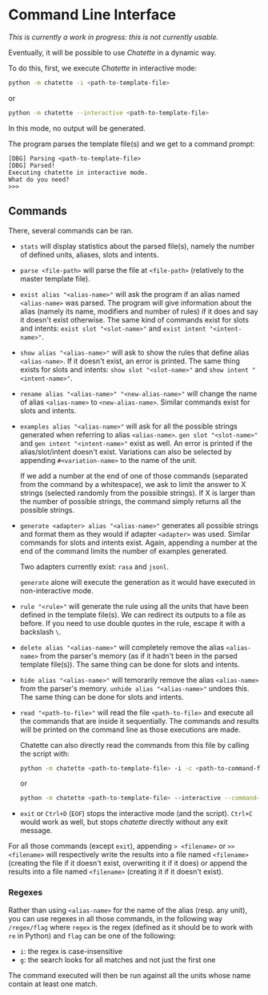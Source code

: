 # Command Line Interface
*This is currently a work in progress: this is not currently usable.*

Eventually, it will be possible to use *Chatette* in a dynamic way.

To do this, first, we execute *Chatette* in interactive mode:
```bash
python -m chatette -i <path-to-template-file>
```
or
```bash
python -m chatette --interactive <path-to-template-file>
```

In this mode, no output will be generated.

The program parses the template file(s) and we get to a command prompt:
```
[DBG] Parsing <path-to-template-file>
[DBG] Parsed!
Executing chatette in interactive mode.
What do you need?
>>>
```

## Commands
There, several commands can be ran.

- `stats` will display statistics about the parsed file(s), namely the number of defined units, aliases, slots and intents.

- `parse <file-path>` will parse the file at `<file-path>` (relatively to the master template file).

- `exist alias "<alias-name>"` will ask the program if an alias named `<alias-name>` was parsed. The program will give information about the alias (namely its name, modifiers and number of rules) if it does and say it doesn't exist otherwise. The same kind of commands exist for slots and intents: `exist slot "<slot-name>"` and `exist intent "<intent-name>"`.

- `show alias "<alias-name>"` will ask to show the rules that define alias `<alias-name>`. If it doesn't exist, an error is printed. The same thing exists for slots and intents: `show slot "<slot-name>"` and `show intent "<intent-name>"`.

- `rename alias "<alias-name>" "<new-alias-name>"` will change the name of alias `<alias-name>` to `<new-alias-name>`. Similar commands exist for slots and intents.

- `examples alias "<alias-name>"` will ask for all the possible strings generated when referring to alias `<alias-name>`. `gen slot "<slot-name>"` and `gen intent "<intent-name>"` exist as well. An error is printed if the alias/slot/intent doesn't exist. Variations can also be selected by appending `#<variation-name>` to the name of the unit.
   
   If we add a number at the end of one of those commands (separated from the command by a whitespace), we ask to limit the answer to X strings (selected randomly from the possible strings). If X is larger than the number of possible strings, the command simply returns all the possible strings.
   
- `generate <adapter> alias "<alias-name>"` generates all possible strings and format them as they would if adapter `<adapter>` was used. Similar commands for slots and intents exist. Again, appending a number at the end of the command limits the number of examples generated.

  Two adapters currently exist: `rasa` and `jsonl`.
  
  `generate` alone will execute the generation as it would have executed in non-interactive mode.
   
- `rule "<rule>"` will generate the rule using all the units that have been defined in the template file(s). We can redirect its outputs to a file as before. If you need to use double quotes in the rule, escape it with a backslash `\`.

- `delete alias "<alias-name>"` will completely remove the alias `<alias-name>` from the parser's memory (as if it hadn't been in the parsed template file(s)). The same thing can be done for slots and intents.

- `hide alias "<alias-name>"` will temorarily remove the alias `<alias-name>` from the parser's memory. `unhide alias "<alias-name>"` undoes this. The same thing can be done for slots and intents.

- `read "<path-to-file>"` will read the file `<path-to-file>` and execute all the commands that are inside it sequentially. The commands and results will be printed on the command line as those executions are made.

  Chatette can also directly read the commands from this file by calling the script with:
  ```bash
  python -m chatette <path-to-template-file> -i -c <path-to-command-file>
  ```
  or
  ```bash
  python -m chatette <path-to-template-file> --interactive --command-file <path-to-command-file>
  ```
  
- `exit` or `Ctrl+D` (`EOF`) stops the interactive mode (and the script). `Ctrl+C` would work as well, but stops *chatette* directly without any exit message.

For all those commands (except `exit`), appending `> <filename>` or `>> <filename>` will respectively write the results into a file named `<filename>` (creating the file if it doesn't exist, overwriting it if it does) or append the results into a file named `<filename>` (creating it if it doesn't exist).

### Regexes
Rather than using `<alias-name>` for the name of the alias (resp. any unit), you can use regexes in all those commands, in the following way `/regex/flag` where `regex` is the regex (defined as it should be to work with `re` in Python) and `flag` can be one of the following:

- `i`: the regex is case-insensitive
- `g`: the search looks for all matches and not just the first one

The command executed will then be run against all the units whose name contain at least one match.

